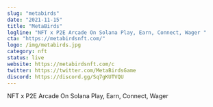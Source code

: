 ```yaml
---
slug: "metabirds"
date: "2021-11-15"
title: "MetaBirds"
logline: "NFT x P2E Arcade On Solana Play, Earn, Connect, Wager "
cta: "https://metabirdsnft.com/"
logo: /img/metabirds.jpg
category: nft
status: live
website: https://metabirdsnft.com/c
twitter: https://twitter.com/MetaBirdsGame
discord: https://discord.gg/Sq7gKUTVQU
---
```


NFT x P2E Arcade On Solana Play, Earn, Connect, Wager 
